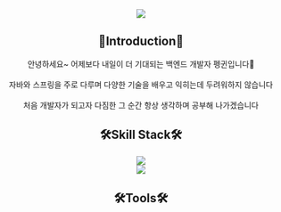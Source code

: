 <div align=center>
    <img src="https://capsule-render.vercel.app/api?type=waving&color=6FA8DC&height=220&section=header&text=BackEnd%20Developer%20Penguin&fontSize=60&fontColor=FFFFFF"/>
</div>

<div align=center>
    <h2>🙌Introduction🙌</h2>
    안녕하세요~ 어제보다 내일이 더 기대되는 백엔드 개발자 펭귄입니다🐧<br><br>
    자바와 스프링을 주로 다루며 다양한 기술을 배우고 익히는데 두려워하지 않습니다<br><br>
    처음 개발자가 되고자 다짐한 그 순간 항상 생각하며 공부해 나가겠습니다
</div>

<div align=center>
    <h2>🛠Skill Stack🛠</h2>
    <img src="https://img.shields.io/badge/Android-000000?style=flat-square&logo=Twitch&logoColor=white"/>
</div>

<div align=center>
    <img src="https://img.shields.io/badge/Android-000000?style=flat-square&logo=Twitch&logoColor=white"/>
</div>

<div align=center>
    <h2>🛠Tools🛠</h2>
</div>

<!--
**vuddus526/vuddus526** is a ✨ _special_ ✨ repository because its `README.md` (this file) appears on your GitHub profile.

Here are some ideas to get you started:

- 🔭 I’m currently working on ...
- 🌱 I’m currently learning ...
- 👯 I’m looking to collaborate on ...
- 🤔 I’m looking for help with ...
- 💬 Ask me about ...
- 📫 How to reach me: ...
- 😄 Pronouns: ...
- ⚡ Fun fact: ...
-->
